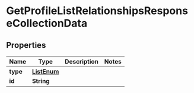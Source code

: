 # GetProfileListRelationshipsResponseCollectionData

## Properties
Name | Type | Description | Notes
------------ | ------------- | ------------- | -------------
**type** | [**ListEnum**](ListEnum.md) |  | 
**id** | **String** |  | 
